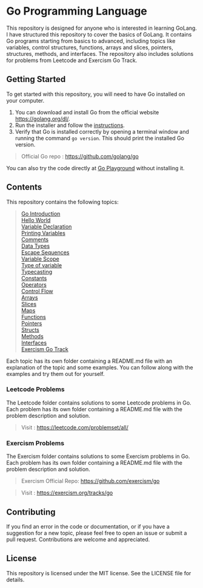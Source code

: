 # Go Programming Language

This repository is designed for anyone who is interested in learning GoLang. I have structured this repository to cover the basics of GoLang. It contains Go programs starting from basics to advanced, including topics like variables, control structures, functions, arrays and slices, pointers, structures, methods, and interfaces. The repository also includes solutions for problems from Leetcode and Exercism Go Track.

## Getting Started
To get started with this repository, you will need to have Go installed on your computer. 
1. You can download and install Go from the official website https://golang.org/dl/.
2. Run the installer and follow the [instructions](https://go.dev/doc/install).
3. Verify that Go is installed correctly by opening a terminal window and running the command `go version`. This should print the installed Go version.

> Official Go repo : https://github.com/golang/go

You can also try the code directly at [Go Playground](https://go.dev/play/) without installing it.

## Contents

This repository contains the following topics:

> [Go Introduction](https://github.com/che01tan/get-started-with-Go/tree/main/00-Go-Introduction)</br>
> [Hello World](https://github.com/che01tan/get-started-with-Go/tree/main/01-Hello-World)</br>
> [Variable Declaration](https://github.com/che01tan/get-started-with-Go/tree/main/02-Variable-Declaration)</br>
> [Printing Variables](https://github.com/che01tan/get-started-with-Go/tree/main/03-Printing-Variables)</br>
> [Comments](https://github.com/che01tan/get-started-with-Go/tree/main/04-Comments)</br>
> [Data Types](https://github.com/che01tan/get-started-with-Go/tree/main/05-Datatypes)</br>
> [Escape Sequences](https://github.com/che01tan/get-started-with-Go/tree/main/06-Escape-Sequences)</br>
> [Variable Scope](https://github.com/che01tan/get-started-with-Go/tree/main/07-Variable-Scope)</br>
> [Type of variable](https://github.com/che01tan/get-started-with-Go/tree/main/08-Type-Of-Variable)</br>
> [Typecasting](https://github.com/che01tan/get-started-with-Go/tree/main/09-Typecasting)</br>
> [Constants](https://github.com/che01tan/get-started-with-Go/tree/main/10-Constants)</br>
> [Operators](https://github.com/che01tan/get-started-with-Go/tree/main/11-Operators)</br>
> [Control Flow](https://github.com/che01tan/get-started-with-Go/tree/main/12-Control-Flow)</br>
> [Arrays](https://github.com/che01tan/get-started-with-Go/tree/main/13-Arrays)</br>
> [Slices](https://github.com/che01tan/get-started-with-Go/tree/main/14-Slices)</br>
> [Maps](https://github.com/che01tan/get-started-with-Go/tree/main/15-Maps)</br>
> [Functions](https://github.com/che01tan/get-started-with-Go/tree/main/16-Functions)</br>
> [Pointers]()</br>
> [Structs]()</br>
> [Methods]()</br>
> [Interfaces]()</br>
> [Exercism Go Track](https://github.com/che01tan/get-started-with-Go/tree/main/go-exorcism-solutions)</br>

Each topic has its own folder containing a README.md file with an explanation of the topic and some examples. You can follow along with the examples and try them out for yourself.

### Leetcode Problems
The Leetcode folder contains solutions to some Leetcode problems in Go. Each problem has its own folder containing a README.md file with the problem description and solution.

> Visit : https://leetcode.com/problemset/all/

### Exercism Problems
The Exercism folder contains solutions to some Exercism problems in Go. Each problem has its own folder containing a README.md file with the problem description and solution.
> Exercism Official Repo: https://github.com/exercism/go

> Visit : https://exercism.org/tracks/go

## Contributing
If you find an error in the code or documentation, or if you have a suggestion for a new topic, please feel free to open an issue or submit a pull request. Contributions are welcome and appreciated.

## License
This repository is licensed under the MIT license. See the LICENSE file for details.
